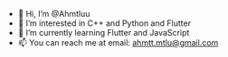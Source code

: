 - 👋 Hi, I’m @Ahmtluu
- 👀 I’m interested in C++ and Python and Flutter
- 🌱 I’m currently learning Flutter and JavaScript
- 📫 You can reach me at email: ahmtt.mtlu@gmail.com


